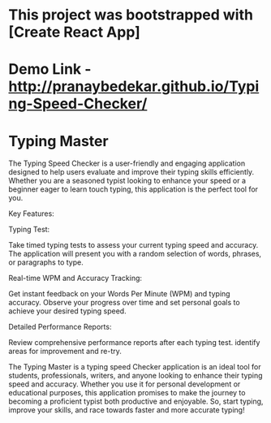 # This project was bootstrapped with [Create React App]

# Demo Link - http://pranaybedekar.github.io/Typing-Speed-Checker/

# Typing Master
The Typing Speed Checker is a user-friendly and engaging application designed to help users evaluate and improve their typing skills efficiently. Whether you are a seasoned typist looking to enhance your speed or a beginner eager to learn touch typing, this application is the perfect tool for you.

Key Features:

Typing Test:

Take timed typing tests to assess your current typing speed and accuracy. The application will present you with a random selection of words, phrases, or paragraphs to type.

Real-time WPM and Accuracy Tracking:

Get instant feedback on your Words Per Minute (WPM) and typing accuracy. Observe your progress over time and set personal goals to achieve your desired typing speed.

Detailed Performance Reports:

Review comprehensive performance reports after each typing test. identify areas for improvement and re-try.

The Typing Master is a typing speed Checker application is an ideal tool for students, professionals, writers, and anyone looking to enhance their typing speed and accuracy. Whether you use it for personal development or educational purposes, this application promises to make the journey to becoming a proficient typist both productive and enjoyable. So, start typing, improve your skills, and race towards faster and more accurate typing!
